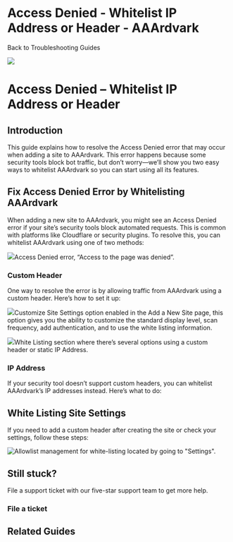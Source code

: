 # Access Denied - Whitelist IP Address or Header - AAArdvark

Back to
				Troubleshooting				Guides

![](https://aaardvarkaccessibility.com/wp-content/uploads/2024/07/a11y-Help-Center-Icons_Troubleshooting-copy.png) 
# Access Denied – Whitelist IP Address or Header

 

## Introduction

This guide explains how to resolve the Access Denied error that may occur when adding a site to AAArdvark. This error happens because some security tools block bot traffic, but don’t worry—we’ll show you two easy ways to whitelist AAArdvark so you can start using all its features.

## Fix Access Denied Error by Whitelisting AAArdvark

When adding a new site to AAArdvark, you might see an Access Denied error if your site’s security tools block automated requests. This is common with platforms like Cloudflare or security plugins. To resolve this, you can whitelist AAArdvark using one of two methods:

![](https://aaardvarkaccessibility.com/wp-content/uploads/2024/12/Access-Denied-Access-to-Page-was-Denied.png)Access Denied error, “Access to the page was denied”.
### Custom Header

One way to resolve the error is by allowing traffic from AAArdvark using a custom header. Here’s how to set it up:

![](https://aaardvarkaccessibility.com/wp-content/uploads/2024/12/Customize-Site-Settings-Add-New-Site-Page.png)Customize Site Settings option enabled in the Add a New Site page, this option gives you the ability to customize the standard display level, scan frequency, add authentication, and to use the white listing information.

![](https://aaardvarkaccessibility.com/wp-content/uploads/2024/12/image.png)White Listing section where there’s several options using a custom header or static IP Address.

### IP Address

If your security tool doesn’t support custom headers, you can whitelist AAArdvark’s IP addresses instead. Here’s what to do:

## White Listing Site Settings

If you need to add a custom header after creating the site or check your settings, follow these steps:

![Allowlist management for white-listing located by going to "Settings".](https://aaardvarkaccessibility.com/wp-content/uploads/2024/12/image-1.png)

## Still stuck?

File a support ticket with our five-star support team to get more help.

### File a ticket

  

## Related Guides

 

